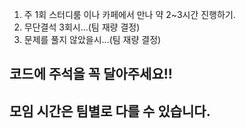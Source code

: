 1. 주 1회 스터디룸 이나 카페에서 만나 약 2~3시간 진행하기.
2. 무단결석 3회시...(팀 재량 결정)
3. 문제를 풀지 않았을시...(팀 재량 결정)


## 코드에 주석을 꼭 달아주세요!!
## 모임 시간은 팀별로 다를 수 있습니다.
